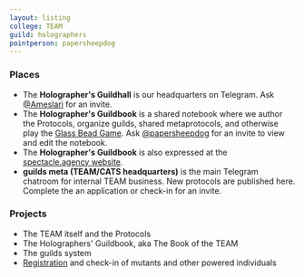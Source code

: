 ```yaml
---
layout: listing
college: TEAM
guild: holographers
pointperson: papersheepdog
---
```

### Places
* The **Holographer's Guildhall** is our headquarters on Telegram. Ask [@Ameslari](http://telegram.me/Ameslari) for an invite.
* The **Holographer's Guildbook** is a shared notebook where we author the Protocols, organize guilds, shared metaprotocols, and otherwise play the [Glass Bead Game](https://en.wikipedia.org/wiki/The_Glass_Bead_Game). Ask [@papersheepdog](http://telegram.me/papersheepdog) for an invite to view and edit the notebook.
* The **Holographer's Guildbook** is also expressed at the [spectacle.agency website](http://spectacle.agency/pages/view/139/holographers-guildbook-wiki-home).
* **guilds meta (TEAM/CATS headquarters)** is the main Telegram chatroom for internal TEAM business. New protocols are published here. Complete the an application or check-in for an invite.

### Projects

* The TEAM itself and the Protocols
* The Holographers' Guildbook, aka The Book of the TEAM
* The guilds system
* [Registration](https://docs.google.com/spreadsheets/d/1n-11rq0U9fy_ZcgT8phR7BY0uB647LbcPgucj9aiX-M/edit?usp=sharing) and check-in of mutants and other powered individuals
